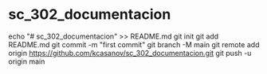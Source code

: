 # sc_302_documentacion
echo "# sc_302_documentacion" >> README.md
git init
git add README.md
git commit -m "first commit"
git branch -M main
git remote add origin https://github.com/kcasanov/sc_302_documentacion.git
git push -u origin main
